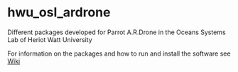 hwu_osl_ardrone
===============

Different packages developed for Parrot A.R.Drone in the Oceans Systems Lab of Heriot Watt University

For information on the packages and how to run and install the software see [Wiki](https://github.com/jaraforcadell/hwu_osl_ardrone/wiki)
